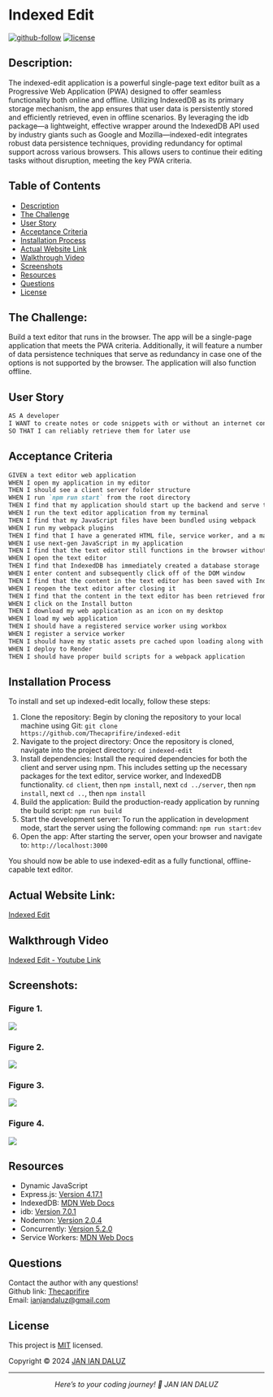 # Indexed Edit

[![github-follow](https://img.shields.io/github/followers/Thecaprifire?label=Follow&logoColor=purple&style=social)](https://github.com/Thecaprifire)
[![license](https://img.shields.io/badge/License-MIT-brightgreen.svg)](https://choosealicense.com/licenses/mit/)
  
  
## Description:
The indexed-edit application is a powerful single-page text editor built as a Progressive Web Application (PWA) designed to offer seamless functionality both online and offline. Utilizing IndexedDB as its primary storage mechanism, the app ensures that user data is persistently stored and efficiently retrieved, even in offline scenarios. By leveraging the idb package—a lightweight, effective wrapper around the IndexedDB API used by industry giants such as Google and Mozilla—indexed-edit integrates robust data persistence techniques, providing redundancy for optimal support across various browsers. This allows users to continue their editing tasks without disruption, meeting the key PWA criteria.


 ## Table of Contents
  * [Description](#description)
  * [The Challenge](#the-challenge)
  * [User Story](#user-story)
  * [Acceptance Criteria](#acceptance-criteria)
  * [Installation Process](#installation-process)
  * [Actual Website Link](#actual-website-link)
  * [Walkthrough Video](#walkthrough-video)
  * [Screenshots](#screenshots)
  * [Resources](#resources)
  * [Questions](#questions)
  * [License](#license)


## The Challenge:
Build a text editor that runs in the browser. The app will be a single-page application that meets the PWA criteria. Additionally, it will feature a number of data persistence techniques that serve as redundancy in case one of the options is not supported by the browser. The application will also function offline.


## User Story
```md
AS A developer
I WANT to create notes or code snippets with or without an internet connection
SO THAT I can reliably retrieve them for later use
```


## Acceptance Criteria
```md
GIVEN a text editor web application
WHEN I open my application in my editor
THEN I should see a client server folder structure
WHEN I run `npm run start` from the root directory
THEN I find that my application should start up the backend and serve the client
WHEN I run the text editor application from my terminal
THEN I find that my JavaScript files have been bundled using webpack
WHEN I run my webpack plugins
THEN I find that I have a generated HTML file, service worker, and a manifest file
WHEN I use next-gen JavaScript in my application
THEN I find that the text editor still functions in the browser without errors
WHEN I open the text editor
THEN I find that IndexedDB has immediately created a database storage
WHEN I enter content and subsequently click off of the DOM window
THEN I find that the content in the text editor has been saved with IndexedDB
WHEN I reopen the text editor after closing it
THEN I find that the content in the text editor has been retrieved from our IndexedDB
WHEN I click on the Install button
THEN I download my web application as an icon on my desktop
WHEN I load my web application
THEN I should have a registered service worker using workbox
WHEN I register a service worker
THEN I should have my static assets pre cached upon loading along with subsequent pages and static assets
WHEN I deploy to Render
THEN I should have proper build scripts for a webpack application
```


## Installation Process
To install and set up indexed-edit locally, follow these steps:

1. Clone the repository:
Begin by cloning the repository to your local machine using Git: `git clone https://github.com/Thecaprifire/indexed-edit`
2. Navigate to the project directory:
Once the repository is cloned, navigate into the project directory: `cd indexed-edit`
3. Install dependencies:
Install the required dependencies for both the client and server using npm. This includes setting up the necessary packages for the text editor, service worker, and IndexedDB functionality. `cd client`, then `npm install`, next `cd ../server`, then `npm install`, next `cd ..`, then `npm install`
4. Build the application:
Build the production-ready application by running the build script: `npm run build`
5. Start the development server:
To run the application in development mode, start the server using the following command: `npm run start:dev`
6. Open the app:
After starting the server, open your browser and navigate to: `http://localhost:3000`

You should now be able to use indexed-edit as a fully functional, offline-capable text editor.


## Actual Website Link:
[Indexed Edit](https://indexed-edit.onrender.com)


## Walkthrough Video
[Indexed Edit - Youtube Link](https://youtu.be/DFuoppFINUQ)


## Screenshots:
### Figure 1.
![](./public/images/screenshot1.png) 
### Figure 2.
![](./public/images/screenshot2.png) 
### Figure 3.
![](./public/images/screenshot3.png) 
### Figure 4.
![](./public/images/screenshot4.png) 


## Resources
- Dynamic JavaScript
- Express.js: [Version 4.17.1](https://www.npmjs.com/package/express)
- IndexedDB: [MDN Web Docs](https://developer.mozilla.org/en-US/docs/Web/API/IndexedDB_API)
- idb: [Version 7.0.1](https://www.npmjs.com/package/idb)
- Nodemon: [Version 2.0.4](https://www.npmjs.com/package/nodemon)
- Concurrently: [Version 5.2.0](https://www.npmjs.com/package/concurrently)
- Service Workers: [MDN Web Docs](https://developer.mozilla.org/en-US/docs/Web/API/Service_Worker_API)
  

## Questions
  Contact the author with any questions!<br>
  Github link: [Thecaprifire](https://github.com/Thecaprifire)<br>
  Email: ianjandaluz@gmail.com


## License
  This project is [MIT](https://choosealicense.com/licenses/mit/) licensed.<br />

  Copyright © 2024 [JAN IAN DALUZ](https://github.com/Thecaprifire)
  
  <hr>
  <p align='center'><i>
  Here’s to your coding journey! 🎉 JAN IAN DALUZ
  </i></p>